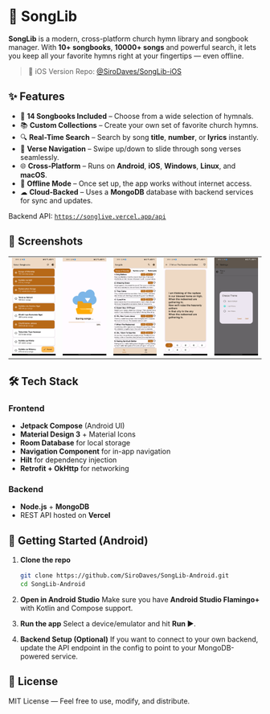 # 🎵 SongLib

**SongLib** is a modern, cross-platform church hymn library and songbook manager.
With **10+ songbooks**, **10000+ songs** and powerful search, it lets you keep all your favorite hymns right at your fingertips — even offline.

> 🔗 iOS Version Repo: [@SiroDaves/SongLib-iOS](https://github.com/SiroDaves/SongLib-iOS)

## ✨ Features

* 📖 **14 Songbooks Included** – Choose from a wide selection of hymnals.
* 📚 **Custom Collections** – Create your own set of favorite church hymns.
* 🔍 **Real-Time Search** – Search by song **title**, **number**, or **lyrics** instantly.
* 📜 **Verse Navigation** – Swipe up/down to slide through song verses seamlessly.
* 🌐 **Cross-Platform** – Runs on **Android**, **iOS**, **Windows**, **Linux**, and **macOS**.
* 📶 **Offline Mode** – Once set up, the app works without internet access.
* ☁ **Cloud-Backed** – Uses a **MongoDB** database with backend services for sync and updates.

Backend API: [`https://songlive.vercel.app/api`](https://songlive.vercel.app/api)

## 📸 Screenshots

<table>
    <tr>
        <td><img src="screenshots/image1.jpg" width="150px" /></td>
        <td><img src="screenshots/image2.jpg" width="150px" /></td>
        <td><img src="screenshots/image3.jpg" width="150px" /></td>
        <td><img src="screenshots/image4.jpg" width="150px" /></td>
        <td><img src="screenshots/image5.jpg" width="150px" /></td>
    </tr>
</table>

## 🛠 Tech Stack

### **Frontend**

* **Jetpack Compose** (Android UI)
* **Material Design 3** + Material Icons
* **Room Database** for local storage
* **Navigation Component** for in-app navigation
* **Hilt** for dependency injection
* **Retrofit + OkHttp** for networking

### **Backend**

* **Node.js** + **MongoDB**
* REST API hosted on **Vercel**

## 🚀 Getting Started (Android)

1. **Clone the repo**

   ```bash
   git clone https://github.com/SiroDaves/SongLib-Android.git
   cd SongLib-Android
   ```

2. **Open in Android Studio**
   Make sure you have **Android Studio Flamingo+** with Kotlin and Compose support.

3. **Run the app**
   Select a device/emulator and hit **Run ▶**.

4. **Backend Setup (Optional)**
   If you want to connect to your own backend, update the API endpoint in the config to point to your MongoDB-powered service.

## 📄 License

MIT License — Feel free to use, modify, and distribute.
